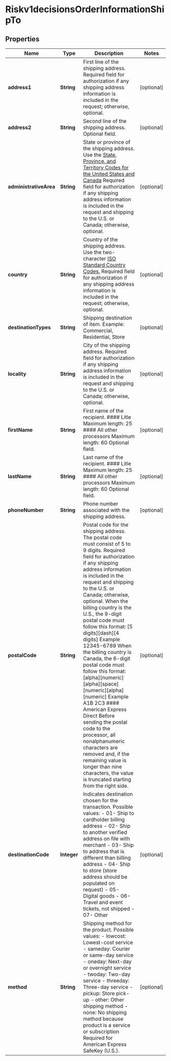 
# Riskv1decisionsOrderInformationShipTo

## Properties
Name | Type | Description | Notes
------------ | ------------- | ------------- | -------------
**address1** | **String** | First line of the shipping address.  Required field for authorization if any shipping address information is included in the request; otherwise, optional.  |  [optional]
**address2** | **String** | Second line of the shipping address.  Optional field.  |  [optional]
**administrativeArea** | **String** | State or province of the shipping address. Use the [State, Province, and Territory Codes for the United States and Canada](https://developer.cybersource.com/library/documentation/sbc/quickref/states_and_provinces.pdf)  Required field for authorization if any shipping address information is included in the request and shipping to the U.S. or Canada; otherwise, optional.  |  [optional]
**country** | **String** | Country of the shipping address. Use the two-character [ISO Standard Country Codes.](http://apps.cybersource.com/library/documentation/sbc/quickref/countries_alpha_list.pdf)  Required field for authorization if any shipping address information is included in the request; otherwise, optional.  |  [optional]
**destinationTypes** | **String** | Shipping destination of item. Example: Commercial, Residential, Store  |  [optional]
**locality** | **String** | City of the shipping address.  Required field for authorization if any shipping address information is included in the request and shipping to the U.S. or Canada; otherwise, optional.  |  [optional]
**firstName** | **String** | First name of the recipient.  #### Litle Maximum length: 25  #### All other processors Maximum length: 60  Optional field.  |  [optional]
**lastName** | **String** | Last name of the recipient.  #### Litle Maximum length: 25  #### All other processors Maximum length: 60  Optional field.  |  [optional]
**phoneNumber** | **String** | Phone number associated with the shipping address. |  [optional]
**postalCode** | **String** | Postal code for the shipping address. The postal code must consist of 5 to 9 digits.  Required field for authorization if any shipping address information is included in the request and shipping to the U.S. or Canada; otherwise, optional.  When the billing country is the U.S., the 9-digit postal code must follow this format: [5 digits][dash][4 digits]  Example 12345-6789  When the billing country is Canada, the 6-digit postal code must follow this format: [alpha][numeric][alpha][space][numeric][alpha][numeric]  Example A1B 2C3  #### American Express Direct Before sending the postal code to the processor, all nonalphanumeric characters are removed and, if the remaining value is longer than nine characters, the value is truncated starting from the right side.  |  [optional]
**destinationCode** | **Integer** | Indicates destination chosen for the transaction. Possible values: - 01- Ship to cardholder billing address - 02- Ship to another verified address on file with merchant - 03- Ship to address that is different than billing address - 04- Ship to store (store address should be populated on request) - 05- Digital goods - 06- Travel and event tickets, not shipped - 07- Other  |  [optional]
**method** | **String** | Shipping method for the product. Possible values: - lowcost: Lowest-cost service - sameday: Courier or same-day service - oneday: Next-day or overnight service - twoday: Two-day service - threeday: Three-day service - pickup: Store pick-up - other: Other shipping method - none: No shipping method because product is a service or subscription Required for American Express SafeKey (U.S.).  |  [optional]



